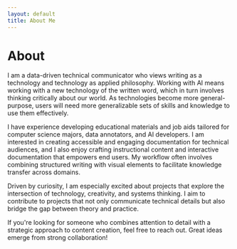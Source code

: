 ```yaml
---
layout: default
title: About Me
---
```


# About

I am a data-driven technical communicator who views writing as a technology and technology as applied philosophy. Working with AI means working with a new technology of the written word, which in turn involves thinking critically about our world. As technologies become more general-purpose, users will need more generalizable sets of skills and knowledge to use them effectively. 

I have experience developing educational materials and job aids tailored for computer science majors, data annotators, and AI developers. I am interested in creating accessible and engaging documentation for technical audiences, and I also enjoy crafting instructional content and interactive documentation that empowers end users. My workflow often involves combining structured writing with visual elements to facilitate knowledge transfer across domains.

Driven by curiosity, I am especially excited about projects that explore the intersection of technology, creativity, and systems thinking. I aim to contribute to projects that not only communicate technical details but also bridge the gap between theory and practice. 

If you're looking for someone who combines attention to detail with a strategic approach to content creation, feel free to reach out. Great ideas emerge from strong collaboration!
